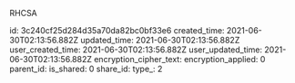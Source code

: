RHCSA

id: 3c240cf25d284d35a70da82bc0bf33e6
created_time: 2021-06-30T02:13:56.882Z
updated_time: 2021-06-30T02:13:56.882Z
user_created_time: 2021-06-30T02:13:56.882Z
user_updated_time: 2021-06-30T02:13:56.882Z
encryption_cipher_text: 
encryption_applied: 0
parent_id: 
is_shared: 0
share_id: 
type_: 2